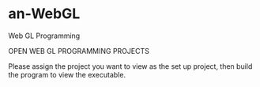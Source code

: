 # an-WebGL
Web GL Programming


OPEN WEB GL PROGRAMMING PROJECTS

Please assign the project you want to view as the set up project, then build the program to view the executable.
